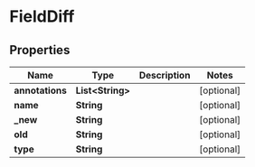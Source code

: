 

# FieldDiff


## Properties

| Name | Type | Description | Notes |
|------------ | ------------- | ------------- | -------------|
|**annotations** | **List&lt;String&gt;** |  |  [optional] |
|**name** | **String** |  |  [optional] |
|**_new** | **String** |  |  [optional] |
|**old** | **String** |  |  [optional] |
|**type** | **String** |  |  [optional] |



